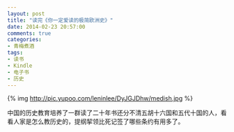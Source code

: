 ```yaml
---
layout: post
title: "读完《你一定爱读的极简欧洲史》"
date: 2014-02-23 20:57:00
comments: true
categories:
- 青梅煮酒
tags:
- 读书
- Kindle
- 电子书
- 历史
---
```


{% img http://pic.yupoo.com/leninlee/DyJGJDhw/medish.jpg %}

中国的历史教育培养了一群读了二十年书还分不清五胡十六国和五代十国的人，看看人家是怎么教历史的，提纲挈领比死记签了哪些条约有用多了。
